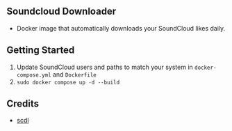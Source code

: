 ## Soundcloud Downloader
- Docker image that automatically downloads your SoundCloud likes daily.

## Getting Started
1. Update SoundCloud users and paths to match your system in ```docker-compose.yml``` and ```Dockerfile```
2. ```sudo docker compose up -d --build```

## Credits
- [scdl](https://github.com/flyingrub/scdl.git)

